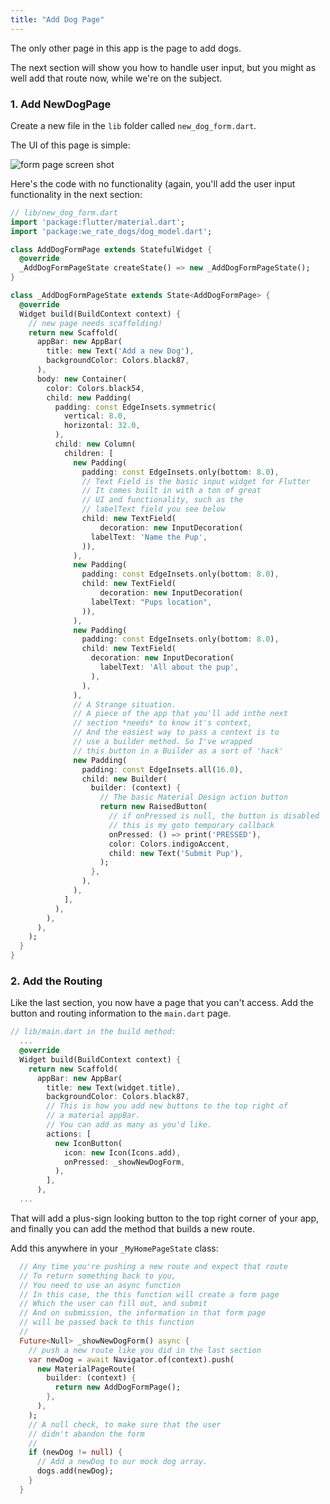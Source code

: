```yaml
---
title: "Add Dog Page"
---
```


The only other page in this app is the page to add dogs.

The next section will show you how to handle user input, but you might as well add that route now, while we're on the subject.

### 1. Add NewDogPage

Create a new file in the `lib` folder called `new_dog_form.dart`.

The UI of this page is simple:

![form page screen shot](http://res.cloudinary.com/ericwindmill/image/upload/c_scale,w_300/v1521390457/flutter_by_example/Simulator_Screen_Shot_-_iPhone_X_-_2018-03-18_at_09.27.27.png)

Here's the code with no functionality (again, you'll add the user input functionality in the next section:

```dart
// lib/new_dog_form.dart
import 'package:flutter/material.dart';
import 'package:we_rate_dogs/dog_model.dart';

class AddDogFormPage extends StatefulWidget {
  @override
  _AddDogFormPageState createState() => new _AddDogFormPageState();
}

class _AddDogFormPageState extends State<AddDogFormPage> {
  @override
  Widget build(BuildContext context) {
    // new page needs scaffolding!
    return new Scaffold(
      appBar: new AppBar(
        title: new Text('Add a new Dog'),
        backgroundColor: Colors.black87,
      ),
      body: new Container(
        color: Colors.black54,
        child: new Padding(
          padding: const EdgeInsets.symmetric(
            vertical: 8.0,
            horizontal: 32.0,
          ),
          child: new Column(
            children: [
              new Padding(
                padding: const EdgeInsets.only(bottom: 8.0),
                // Text Field is the basic input widget for Flutter
                // It comes built in with a ton of great
                // UI and functionality, such as the
                // labelText field you see below
                child: new TextField(
                    decoration: new InputDecoration(
                  labelText: 'Name the Pup',
                )),
              ),
              new Padding(
                padding: const EdgeInsets.only(bottom: 8.0),
                child: new TextField(
                    decoration: new InputDecoration(
                  labelText: "Pups location",
                )),
              ),
              new Padding(
                padding: const EdgeInsets.only(bottom: 8.0),
                child: new TextField(
                  decoration: new InputDecoration(
                    labelText: 'All about the pup',
                  ),
                ),
              ),
              // A Strange situation.
              // A piece of the app that you'll add inthe next
              // section *needs* to know it's context,
              // And the easiest way to pass a context is to
              // use a builder method. So I've wrapped
              // this button in a Builder as a sort of 'hack'
              new Padding(
                padding: const EdgeInsets.all(16.0),
                child: new Builder(
                  builder: (context) {
                    // The basic Material Design action button
                    return new RaisedButton(
                      // if onPressed is null, the button is disabled
                      // this is my goto temporary callback
                      onPressed: () => print('PRESSED'),
                      color: Colors.indigoAccent,
                      child: new Text('Submit Pup'),
                    );
                  },
                ),
              ),
            ],
          ),
        ),
      ),
    );
  }
}
```

### 2. Add the Routing

Like the last section, you now have a page that you can't access. Add the button and routing information to the `main.dart` page.

```dart
// lib/main.dart in the build method:
  ...
  @override
  Widget build(BuildContext context) {
    return new Scaffold(
      appBar: new AppBar(
        title: new Text(widget.title),
        backgroundColor: Colors.black87,
        // This is how you add new buttons to the top right of
        // a material appBar.
        // You can add as many as you'd like.
        actions: [                                                      // new
          new IconButton(                                               // new
            icon: new Icon(Icons.add),                                  // new
            onPressed: _showNewDogForm,                                 // new
          ),
        ],
      ),
  ...
```


That will add a plus-sign looking button to the top right corner of your app, and finally you can add the method that builds a new route.

Add this anywhere in your `_MyHomePageState` class:

```dart
  // Any time you're pushing a new route and expect that route
  // To return something back to you,
  // You need to use an async function
  // In this case, the this function will create a form page
  // Which the user can fill out, and submit
  // And on submission, the information in that form page
  // will be passed back to this function
  //
  Future<Null> _showNewDogForm() async {
    // push a new route like you did in the last section
    var newDog = await Navigator.of(context).push(
      new MaterialPageRoute(
        builder: (context) {
          return new AddDogFormPage();
        },
      ),
    );
    // A null check, to make sure that the user
    // didn't abandon the form
    //
    if (newDog != null) {
      // Add a newDog to our mock dog array.
      dogs.add(newDog);
    }
  }
```

